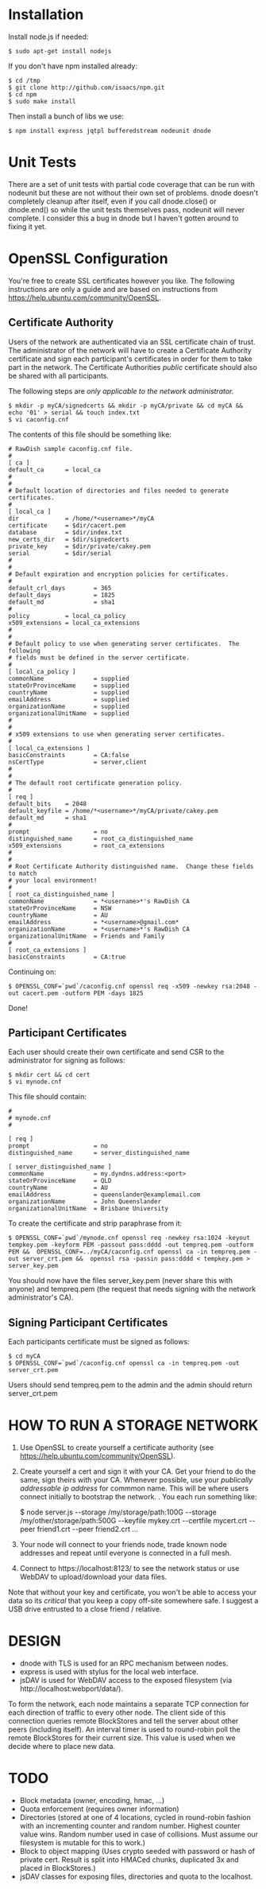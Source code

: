 Installation
============

Install node.js if needed:

    $ sudo apt-get install nodejs

If you don't have npm installed already:

    $ cd /tmp 
    $ git clone http://github.com/isaacs/npm.git 
    $ cd npm 
    $ sudo make install

Then install a bunch of libs we use:

    $ npm install express jqtpl bufferedstream nodeunit dnode

Unit Tests
==========

There are a set of unit tests with partial code coverage that can be run with nodeunit but these are not without their own set of problems. dnode doesn't completely cleanup after itself, even if you call dnode.close() or dnode.end() so while the unit tests themselves pass, nodeunit will never complete. I consider this a bug in dnode but I haven't gotten around to fixing it yet.

OpenSSL Configuration
=====================

You're free to create SSL certificates however you like. The following instructions are only a guide and are based on instructions from https://help.ubuntu.com/community/OpenSSL.

Certificate Authority
---------------------
Users of the network are authenticated via an SSL certificate chain of trust. 
The administrator of the network will have to create a Certificate Authority certificate and sign each participant's certificates in order for them to take part in the network.
The Certificate Authorities *public* certificate should also be shared with all participants.

The following steps are *only applicable to the network administrator.*

    $ mkdir -p myCA/signedcerts && mkdir -p myCA/private && cd myCA && echo '01' > serial && touch index.txt
    $ vi caconfig.cnf

The contents of this file should be something like:

    # RawDish sample caconfig.cnf file.
    #
    [ ca ]
    default_ca      = local_ca
    #
    #
    # Default location of directories and files needed to generate certificates.
    #
    [ local_ca ]
    dir             = /home/*<username>*/myCA
    certificate     = $dir/cacert.pem
    database        = $dir/index.txt
    new_certs_dir   = $dir/signedcerts
    private_key     = $dir/private/cakey.pem
    serial          = $dir/serial
    #       
    #
    # Default expiration and encryption policies for certificates.
    #
    default_crl_days        = 365
    default_days            = 1825
    default_md              = sha1
    #       
    policy          = local_ca_policy
    x509_extensions = local_ca_extensions
    #       
    #
    # Default policy to use when generating server certificates.  The following
    # fields must be defined in the server certificate.
    #
    [ local_ca_policy ]
    commonName              = supplied
    stateOrProvinceName     = supplied
    countryName             = supplied
    emailAddress            = supplied
    organizationName        = supplied
    organizationalUnitName  = supplied
    #       
    #
    # x509 extensions to use when generating server certificates.
    #
    [ local_ca_extensions ]
    basicConstraints        = CA:false
    nsCertType              = server,client
    #       
    #
    # The default root certificate generation policy.
    #
    [ req ]
    default_bits    = 2048
    default_keyfile = /home/*<username>*/myCA/private/cakey.pem
    default_md      = sha1
    #       
    prompt                  = no
    distinguished_name      = root_ca_distinguished_name
    x509_extensions         = root_ca_extensions
    #
    #
    # Root Certificate Authority distinguished name.  Change these fields to match
    # your local environment!
    #
    [ root_ca_distinguished_name ]
    commonName              = *<username>*'s RawDish CA
    stateOrProvinceName     = NSW
    countryName             = AU
    emailAddress            = *<username>@gmail.com*
    organizationName        = *<username>*'s RawDish CA
    organizationalUnitName  = Friends and Family
    #       
    [ root_ca_extensions ]
    basicConstraints        = CA:true
    
Continuing on:

    $ OPENSSL_CONF=`pwd`/caconfig.cnf openssl req -x509 -newkey rsa:2048 -out cacert.pem -outform PEM -days 1825

Done!

Participant Certificates
------------------------

Each user should create their own certificate and send CSR to the administrator for signing as follows:

    $ mkdir cert && cd cert
    $ vi mynode.cnf

This file should contain:

    #
    # mynode.cnf
    #

    [ req ]
    prompt                  = no
    distinguished_name      = server_distinguished_name

    [ server_distinguished_name ]
    commonName              = my.dyndns.address:<port>
    stateOrProvinceName     = QLD
    countryName             = AU
    emailAddress            = queenslander@examplemail.com
    organizationName        = John Queenslander
    organizationalUnitName  = Brisbane University

To create the certificate and strip paraphrase from it:

    $ OPENSSL_CONF=`pwd`/mynode.cnf openssl req -newkey rsa:1024 -keyout tempkey.pem -keyform PEM -passout pass:dddd -out tempreq.pem -outform PEM &&  OPENSSL_CONF=../myCA/caconfig.cnf openssl ca -in tempreq.pem -out server_crt.pem &&  openssl rsa -passin pass:dddd < tempkey.pem > server_key.pem

You should now have the files server\_key.pem (never share this with anyone) and tempreq.pem (the request that needs signing with the network administrator's CA).

Signing Participant Certificates
--------------------------------

Each participants certificate must be signed as follows:

    $ cd myCA
    $ OPENSSL_CONF=`pwd`/caconfig.cnf openssl ca -in tempreq.pem -out server_crt.pem

Users should send tempreq.pem to the admin and the admin should return server\_crt.pem
    
HOW TO RUN A STORAGE NETWORK
============================

1. Use OpenSSL to create yourself a certificate authority (see https://help.ubuntu.com/community/OpenSSL).
1. Create yourself a cert and sign it with your CA. Get your friend to do the same, sign theirs with your CA.
   Whenever possible, use your _publically addressable ip address_ for commmon name. This will be where users connect initially to bootstrap the network.
. You each run something like:

    $ node server.js --storage /my/storage/path:100G --storage /my/other/storage/path:500G --keyfile mykey.crt --certfile mycert.crt --peer friend1.crt --peer friend2.crt ...

1. Your node will connect to your friends node, trade known node addresses and repeat until everyone is connected in a full mesh.
1. Connect to https://localhost:8123/ to see the network status or use WebDAV to upload/download your data files.

Note that without your key and certificate, you won't be able to access your data so its *critical* that you keep a copy off-site somewhere safe. I suggest a USB drive entrusted to a close friend / relative.

DESIGN
======

- dnode with TLS is used for an RPC mechanism between nodes.
- express is used with stylus for the local web interface.
- jsDAV is used for WebDAV access to the exposed filesystem (via http://localhost:webport/data/).

To form the network, each node maintains a separate TCP connection for each direction of traffic to every other node. 
The client side of this connection queries remote BlockStores and tell the server about other peers (including itself).
An interval timer is used to round-robin poll the remote BlockStores for their current size. This value is used when we decide where to place new data.

TODO
====

- Block metadata (owner, encoding, hmac, ...)
- Quota enforcement (requires owner information)
- Directories (stored at one of 4 locations, cycled in round-robin fashion with an incrementing counter and random number. Highest counter value wins. Random number used in case of collisions. Must assume our filesystem is mutable for this to work.)
- Block to object mapping (Uses crypto seeded with password or hash of private cert. Result is split into HMACed chunks, duplicated 3x and placed in BlockStores.)
- jsDAV classes for exposing files, directories and quota to the localhost.

